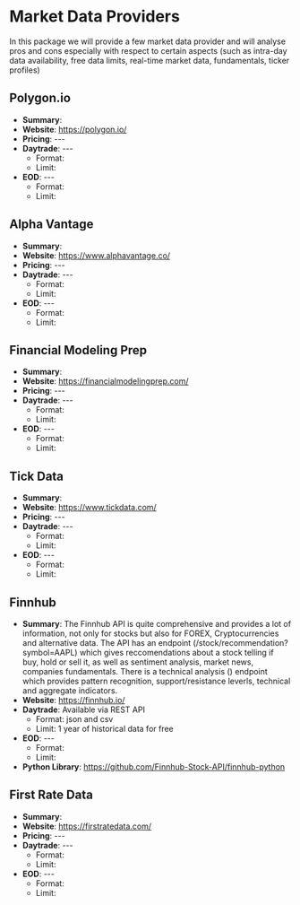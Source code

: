 # Market Data Providers

In this package we will provide a few market data provider and will analyse pros and cons especially with respect to certain aspects (such as intra-day data availability, free data limits, real-time market data, fundamentals, ticker profiles)

## Polygon.io
* __Summary__:
* __Website__: https://polygon.io/
* __Pricing__: ---
* __Daytrade__: ---
  * Format:
  * Limit:
* __EOD__: ---
  * Format:
  * Limit:


## Alpha Vantage
* __Summary__:
* __Website__: https://www.alphavantage.co/
* __Pricing__: ---
* __Daytrade__: ---
  * Format:
  * Limit:
* __EOD__: ---
  * Format:
  * Limit:

## Financial Modeling Prep
* __Summary__:
* __Website__: https://financialmodelingprep.com/
* __Pricing__: ---
* __Daytrade__: ---
  * Format:
  * Limit:
* __EOD__: ---
  * Format:
  * Limit:

## Tick Data
* __Summary__:
* __Website__: https://www.tickdata.com/
* __Pricing__: ---
* __Daytrade__: ---
  * Format:
  * Limit:
* __EOD__: ---
  * Format:
  * Limit:

## Finnhub
* __Summary__: The Finnhub API is quite comprehensive and provides a lot of information, not only for stocks but also for FOREX, Cryptocurrencies and alternative data. The API has an endpoint (/stock/recommendation?symbol=AAPL) which gives reccomendations about a stock telling if buy, hold or sell it, as well as sentiment analysis, market news, companies fundamentals. There is a technical analysis () endpoint which provides pattern recognition, support/resistance leverls, technical and aggregate indicators.
* __Website__: https://finnhub.io/
* __Daytrade__: Available via REST API
  * Format: json and csv
  * Limit: 1 year of historical data for free
* __EOD__: ---
  * Format:
  * Limit:
* __Python Library__: https://github.com/Finnhub-Stock-API/finnhub-python

## First Rate Data
* __Summary__: 
* __Website__:  https://firstratedata.com/
* __Pricing__: ---
* __Daytrade__: ---
  * Format:
  * Limit:
* __EOD__: ---
  * Format:
  * Limit:
